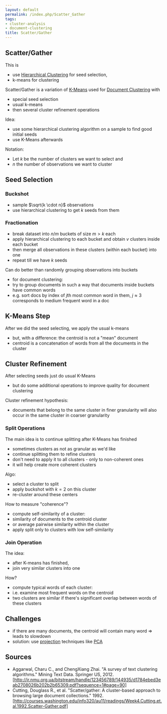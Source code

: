 ```yaml
---
layout: default
permalink: /index.php/Scatter_Gather
tags:
- cluster-analysis
- document-clustering
title: Scatter/Gather
---
```

## Scatter/Gather
This is 
- use [Hierarchical Clustering](Hierarchical_Clustering) for seed selection, 
- k-means for clustering

Scatter/Gather is a variation of [K-Means](K-Means) used for [Document Clustering](Document_Clustering) with
- special seed selection
- usual k-means
- then several cluster refinement operations


Idea:
- use some hierarchical clustering algorithm on a sample to find good initial seeds
- use K-Means afterwards 


Notation:
- Let $k$ be the number of clusters we want to select and 
- $n$ the number of observations we want to cluster



## Seed Selection
### Buckshot
- sample $\sqrt{k \cdot n}$ observations
- use hierarchical clustering to get $k$ seeds from them 


### Fractionation
- break dataset into $n / m$ buckets of size $m > k$ each
- apply hierarchical clustering to each bucket and obtain $v$ clusters inside each bucket
- then merge all observations in these clusters (within each bucket) into one
- repeat till we have $k$ seeds 


Can do better than randomly grouping observations into buckets
- for document clustering: 
- try to group documents in such a way that documents inside buckets have common words
- e.g. sort docs by index of $j$th most common word in them, $j \approx 3$ corresponds to medium frequent word in a doc


## K-Means Step
After we did the seed selecting, we apply the usual k-means
- but, with a difference: the centroid is not a "mean" document
- centroid is a concatenation of words from all the documents in the cluster



## Cluster Refinement
After selecting seeds just do usual K-Means 
- but do some additional operations to improve quality for document clustering


Cluster refinement hypothesis:
- documents that belong to the same cluster in finer granularity will also occur in the same cluster in coarser granularity


### Split Operations
The main idea is to continue splitting after K-Means has finished
- sometimes clusters as not as granular as we'd like
- continue splitting them to refine clusters 
- don't need to apply it to all clusters - only to non-coherent ones
- it will help create more coherent clusters


Algo: 
- select a cluster to split
- apply buckshot with $k=2$ on this cluster
- re-cluster around these centers 


How to measure "coherence"?
- compute self-similarity of a cluster:
- similarity of documents to the centroid cluster
- or average pairwise similarity within the cluster
- apply split only to clusters with low self-similarity


### Join Operation
The idea:
- after K-means has finished,
- join very similar clusters into one 


How?
- compute typical words of each cluster: 
- i.e. examine most frequent words on the centroid
- two clusters are similar if there's significant overlap between words of these clusters 


## Challenges
- if there are many documents, the centroid will contain many word => leads to slowdown 
- solution: use [projection](Projection_onto_Subspaces) techniques like [PCA](PCA) 


## Sources
- Aggarwal, Charu C., and ChengXiang Zhai. "A survey of text clustering algorithms." Mining Text Data. Springer US, 2012. [http://ir.nmu.org.ua/bitstream/handle/123456789/144935/d1784ebed3eab2708026b202b2b65309.pdf?sequence=1#page=90]
- Cutting, Douglass R., et al. "Scatter/gather: A cluster-based approach to browsing large document collections." 1992. [http://courses.washington.edu/info320/au11/readings/Week4.Cutting.et.al.1992.Scatter-Gather.pdf]
